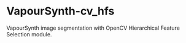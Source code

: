 # VapourSynth-cv_hfs
VapourSynth image segmentation with OpenCV Hierarchical Feature Selection module.
